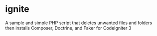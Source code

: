 ignite
======

A sample and simple PHP script that deletes unwanted files and folders then installs Composer, Doctrine, and Faker for CodeIgniter 3
